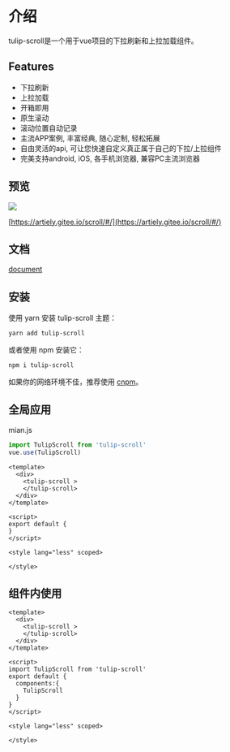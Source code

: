 # 介绍
tulip-scroll是一个用于vue项目的下拉刷新和上拉加载组件。

## Features
- 下拉刷新
- 上拉加载
- 开箱即用
- 原生滚动
- 滚动位置自动记录
- 主流APP案例, 丰富经典, 随心定制, 轻松拓展
- 自由灵活的api, 可让您快速自定义真正属于自己的下拉/上拉组件
- 完美支持android, iOS, 各手机浏览器, 兼容PC主流浏览器

## 预览

![](https://gitee.com/artiely/Figure-bed/raw/master/image/20200416115532.png)

[https://artiely.gitee.io/scroll/#/](https://artiely.gitee.io/scroll/#/)

## 文档

[document](https://artiely.gitee.io/scroll-docs/)


## 安装
使用 yarn 安装 tulip-scroll 主题：
```sh
yarn add tulip-scroll
```
或者使用 npm 安装它：
```sh
npm i tulip-scroll
```

如果你的网络环境不佳，推荐使用 [cnpm](https://github.com/cnpm/cnpm)。

## 全局应用
mian.js
```js
import TulipScroll from 'tulip-scroll'
vue.use(TulipScroll)
```

```vue
<template>
  <div>
    <tulip-scroll >
    </tulip-scroll>
  </div>
</template>

<script>
export default {
}
</script>

<style lang="less" scoped>

</style>

```
## 组件内使用
```vue
<template>
  <div>
    <tulip-scroll >
    </tulip-scroll>
  </div>
</template>

<script>
import TulipScroll from 'tulip-scroll'
export default {
  components:{
    TulipScroll
  }
}
</script>

<style lang="less" scoped>

</style>

```


